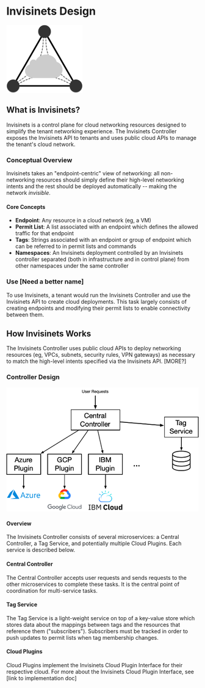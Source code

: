 # Invisinets Design
<img src="img/logo.png" alt="Invisinets Logo" width="200"/>

## What is Invisinets?
Invisinets is a control plane for cloud networking resources designed to simplify the tenant networking experience. The Invisinets Controller exposes the Invisinets API to tenants and uses public cloud APIs to manage the tenant's cloud network.

### Conceptual Overview
Invisinets takes an "endpoint-centric" view of networking: all non-networking resources should simply define their high-level networking intents and the rest should be deployed automatically -- making the network *invisible*.

#### Core Concepts
* **Endpoint**: Any resource in a cloud network (eg, a VM)
* **Permit List**: A list associated with an endpoint which defines the allowed traffic for that endpoint
* **Tags**: Strings associated with an endpoint or group of endpoint which can be referred to in permit lists and commands
* **Namespaces**: An Invisinets deployment controlled by an Invisinets controller separated (both in infrastructure and in control plane) from other namespaces under the same controller

### Use [Need a better name]
To use Invisinets, a tenant would run the Invisinets Controller and use the Invisinets API to create cloud deployments. This task largely consists of creating endpoints and modifying their permit lists to enable connectivity between them.

## How Invisinets Works
The Invisinets Controller uses public cloud APIs to deploy networking resources (eg, VPCs, subnets, security rules, VPN gateways) as necessary to match the high-level intents specified via the Invisinets API. [MORE?]

### Controller Design
<img src="img/architecture.png" alt="Invisinets Controller Diagram" width="600"/>

#### Overview
The Invisinets Controller consists of several microservices: a Central Controller, a Tag Service, and potentially multiple Cloud Plugins. Each service is described below.

#### Central Controller
The Central Controller accepts user requests and sends requests to the other microservices to complete these tasks. It is the central point of coordination for multi-service tasks.

#### Tag Service
The Tag Service is a light-weight service on top of a key-value store which stores data about the mappings between tags and the resources that reference them ("subscribers"). Subscribers must be tracked in order to push updates to permit lists when tag membership changes.

#### Cloud Plugins
Cloud Plugins implement the Invisinets Cloud Plugin Interface for their respective cloud. For more about the Invisinets Cloud Plugin Interface, see [link to implementation doc]
